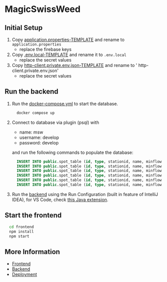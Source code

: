 # MagicSwissWeed

## Initial Setup

1. Copy [application.properties-TEMPLATE](backend%2Fsrc%2Fmain%2Fresources%2Fapplication.properties-TEMPLATE) and rename to `application.properties`
    - replace the firebase keys
2. Copy [.env.local-TEMPLATE](frontend%2F.env.local-TEMPLATE) and rename it to `.env.local`
    - replace the secret values
3. Copy [http-client.private.env.json-TEMPLATE](http-client%2Fhttp-client.private.env.json-TEMPLATE) and rename to '
   http-client.private.env.json'
    - replace the secret values

## Run the backend

1. Run the [docker-compose.yml](docker-compose.yml) to start the database.

    ```bash
      docker compose up
    ```

2. Connect to database via plugin (psql) with
    - name: msw
    - username: develop
    - password: develop
  
    and run the following commands to populate the database:

    ```sql
      INSERT INTO public.spot_table (id, type, stationid, name, minflow, maxflow, ispublic) VALUES ('815cf49f-8c7c-4801-8b2d-62fb874486dd', 'BUNGEE_SURF', 2473, 'St. Gallen', 130, 1300, true);
      INSERT INTO public.spot_table (id, type, stationid, name, minflow, maxflow, ispublic) VALUES ('02dd6d9d-1a1c-4835-b81c-1a038aacd9ab', 'BUNGEE_SURF', 2243, 'Zürich', 75, 350, true);
      INSERT INTO public.spot_table (id, type, stationid, name, minflow, maxflow, ispublic) VALUES ('76e9b6c6-ea60-4769-aa6b-1c4262fbf883', 'BUNGEE_SURF', 2152, 'Luzern', 80, 350, true);
      INSERT INTO public.spot_table (id, type, stationid, name, minflow, maxflow, ispublic) VALUES ('f0a29af1-4e12-4431-974c-f2e39e42ff51', 'BUNGEE_SURF', 2091, 'Basel', 850, 2500, true);
      INSERT INTO public.spot_table (id, type, stationid, name, minflow, maxflow, ispublic) VALUES ('134463b8-1c0d-43d6-be3f-8693d283a418', 'BUNGEE_SURF', 2135, 'Bern', 80, 360, true);
      INSERT INTO public.spot_table (id, type, stationid, name, minflow, maxflow, ispublic) VALUES ('134463b8-1c0d-43d6-be3f-8693d283a419', 'RIVER_SURF', 2018, 'Your own Surfspot', 200, 400, true);
    ```

3. Run the [backend](backend/src/main/java/com/aa/msw/MswApplication.java) using the Run Configuration (built in feature of IntelliJ IDEA), for VS Code, check [this Java extension](https://marketplace.visualstudio.com/items?itemName=vscjava.vscode-java-pack).

## Start the frontend

```bash
  cd frontend
  npm install
  npm start
```

## More Information

- [Frontend](frontend/README.md)
- [Backend](backend/README.md)
- [Deployment](deployment/README.md)
